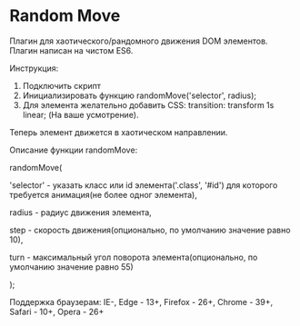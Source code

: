 # Random Move

Плагин для хаотического/рандомного движения DOM элементов. Плагин написан на чистом ES6.

Инструкция:

1) Подключить скрипт <script src="rand-move.js"></script>
2) Инициализировать функцию randomMove('selector', radius);
3) Для элемента желательно добавить CSS: transition: transform 1s linear; (На ваше усмотрение).

Теперь элемент движется в хаотическом направлении.

Описание функции randomMove:

  randomMove(
  
  'selector' - указать класс или id элемента('.class', '#id') для которого требуется анимация(не более одног элемента),
  
  radius - радиус движения элемента,
  
  step - скорость движения(опционально, по умолчанию значение равно 10),
  
  turn - максимальный угол поворота элемента(опционально, по умолчанию значение равно 55)
  
  );

Поддержка браузерам:
IE-,
Edge - 13+,
Firefox - 26+,
Chrome - 39+,
Safari - 10+,
Opera - 26+

